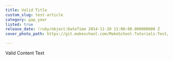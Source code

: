 ```yaml
---
title: Valid Title
custom_slug: test-article
category: gap_year
listed: true
release_date: !ruby/object:DateTime 2014-11-20 11:00:00.000000000 Z
cover_photo_path: https://git.makeschool.com/MakeSchool-Tutorials-Test/News_Tests/b8645d70a4968bda3b7e3575c48d9c0acefc284c//b6341813-01ec-4e60-805b-c7895e740ef1/cover_photo.jpeg

---
```

Valid Content Text
